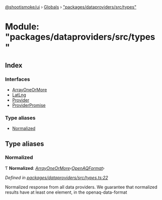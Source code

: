 [@shootismoke/ui](../README.md) › [Globals](../globals.md) › ["packages/dataproviders/src/types"](_packages_dataproviders_src_types_.md)

# Module: "packages/dataproviders/src/types"

## Index

### Interfaces

* [ArrayOneOrMore](../interfaces/_packages_dataproviders_src_types_.arrayoneormore.md)
* [LatLng](../interfaces/_packages_dataproviders_src_types_.latlng.md)
* [Provider](../interfaces/_packages_dataproviders_src_types_.provider.md)
* [ProviderPromise](../interfaces/_packages_dataproviders_src_types_.providerpromise.md)

### Type aliases

* [Normalized](_packages_dataproviders_src_types_.md#normalized)

## Type aliases

###  Normalized

Ƭ **Normalized**: *[ArrayOneOrMore](../interfaces/_packages_dataproviders_src_types_.arrayoneormore.md)‹[OpenAQFormat](_packages_dataproviders_src_util_openaq_.md#openaqformat)›*

*Defined in [packages/dataproviders/src/types.ts:22](https://github.com/shootismoke/common/blob/c0e7829/packages/dataproviders/src/types.ts#L22)*

Normalized response from all data providers. We guarantee that normalized
results have at least one element, in the openaq-data-format
